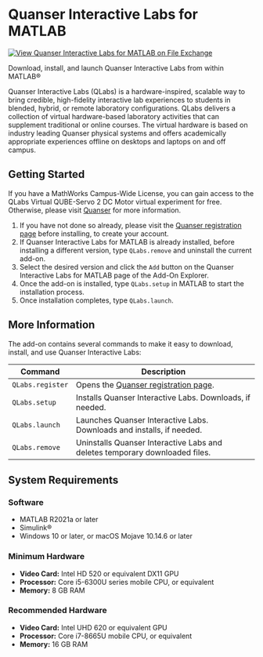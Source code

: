 # Quanser Interactive Labs for MATLAB

[![View Quanser Interactive Labs for MATLAB on File Exchange](https://www.mathworks.com/matlabcentral/images/matlab-file-exchange.svg)](https://www.mathworks.com/matlabcentral/fileexchange/123860-quanser-interactive-labs-for-matlab)

Download, install, and launch Quanser Interactive Labs from within MATLAB&reg;

Quanser Interactive Labs (QLabs) is a hardware-inspired, scalable way to bring credible, high-fidelity interactive lab experiences to students in blended, hybrid, or remote laboratory configurations. QLabs delivers a collection of virtual hardware-based laboratory activities that can supplement traditional or online courses. The virtual hardware is based on industry leading Quanser physical systems and offers academically appropriate experiences offline on desktops and laptops on and off campus.

## Getting Started

If you have a MathWorks Campus-Wide License, you can gain access to the QLabs Virtual QUBE-Servo 2 DC Motor virtual experiment for free. Otherwise, please visit [Quanser](https://www.quanser.com/digital/quanser-interactive-labs/) for more information.

1. If you have not done so already, please visit the [Quanser registration page](https://www.quanser.com/mathworks-qlabs-trial) before installing, to create your account.
2. If Quanser Interactive Labs for MATLAB is already installed, before installing a different version, type ``QLabs.remove`` and uninstall the current add-on.
3. Select the desired version and click the ``Add`` button on the Quanser Interactive Labs for MATLAB page of the Add-On Explorer.
4. Once the add-on is installed, type ``QLabs.setup`` in MATLAB to start the installation process.
5. Once installation completes, type ``QLabs.launch``.

## More Information

The add-on contains several commands to make it easy to download, install, and use Quanser Interactive Labs:

|Command|Description|
|--------|-----------|
|``QLabs.register``|Opens the [Quanser registration page](https://www.quanser.com/mathworks-qlabs-trial).|
|``QLabs.setup``|Installs Quanser Interactive Labs. Downloads, if needed.|
|``QLabs.launch``|Launches Quanser Interactive Labs.  Downloads and installs, if needed.|
|``QLabs.remove``|Uninstalls Quanser Interactive Labs and deletes temporary downloaded files.|

## System Requirements

### Software

* MATLAB R2021a or later
* Simulink&reg;
* Windows 10 or later, or macOS Mojave 10.14.6 or later

### Minimum Hardware

* __Video Card:__ Intel HD 520 or equivalent DX11 GPU
* __Processor:__ Core i5-6300U series mobile CPU, or equivalent
* __Memory:__ 8 GB RAM

### Recommended Hardware

* __Video Card:__ Intel UHD 620 or equivalent GPU
* __Processor:__ Core i7-8665U mobile CPU, or equivalent
* __Memory:__ 16 GB RAM
